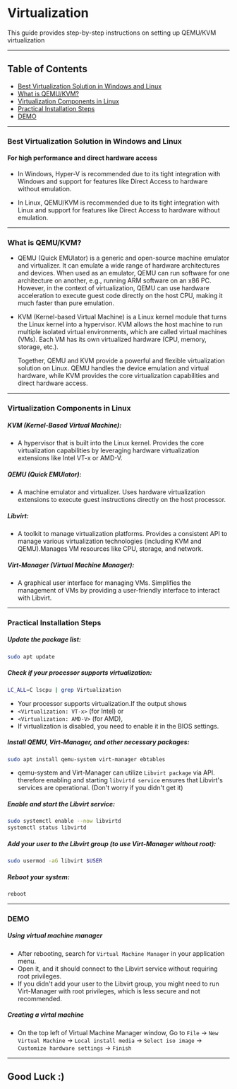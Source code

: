 # Virtualization

This guide provides step-by-step instructions on setting up QEMU/KVM virtualization

---

## Table of Contents
- [Best Virtualization Solution in Windows and Linux](#best-virtualization-solution-in-windows-and-linux)
- [What is QEMU/KVM?](#what-is-qemukvm)
- [Virtualization Components in Linux](#virtualization-components-in-linux)
- [Practical Installation Steps](#practical-installation-steps)
- [DEMO](#demo)



---

### Best Virtualization Solution in Windows and Linux
####  For high performance and direct hardware access

- In Windows, Hyper-V is recommended due to its tight integration with Windows and support for features like Direct Access to hardware without emulation.

- In Linux, QEMU/KVM is recommended due to its tight integration with Linux and support for features like Direct Access to hardware without emulation.

---

### What is QEMU/KVM?

- QEMU (Quick EMUlator) is a generic and open-source machine emulator and virtualizer. It can emulate a wide range of hardware architectures and devices. When used as an emulator, QEMU can run software for one architecture on another, e.g., running ARM software on an x86 PC. However, in the context of virtualization, QEMU can use hardware acceleration to execute guest code directly on the host CPU, making it much faster than pure emulation.

- KVM (Kernel-based Virtual Machine) is a Linux kernel module that turns the Linux kernel into a hypervisor. KVM allows the host machine to run multiple isolated virtual environments, which are called virtual machines (VMs). Each VM has its own virtualized hardware (CPU, memory, storage, etc.).

  Together, QEMU and KVM provide a powerful and flexible virtualization solution on Linux.    QEMU handles the device emulation and virtual hardware, while KVM provides the core       virtualization capabilities and direct hardware access.

  
   
---

### Virtualization Components in Linux

##### KVM (Kernel-Based Virtual Machine):

-    A hypervisor that is built into the Linux kernel.
    Provides the core virtualization capabilities by leveraging hardware virtualization   extensions like Intel VT-x or AMD-V.
  

##### QEMU (Quick EMUlator):

-    A machine emulator and virtualizer.
    Uses hardware virtualization extensions to execute guest instructions directly on the host processor.
  

##### Libvirt:

-    A toolkit to manage virtualization platforms.
    Provides a consistent API to manage various virtualization technologies (including KVM and QEMU).Manages VM resources like CPU, storage, and network.
  

##### Virt-Manager (Virtual Machine Manager):

-    A graphical user interface for managing VMs.
    Simplifies the management of VMs by providing a user-friendly interface to interact with Libvirt.
    

---

### Practical Installation Steps

##### Update the package list:
```sh
sudo apt update
```

##### Check if your processor supports virtualization:
```sh
LC_ALL=C lscpu | grep Virtualization
```
- Your processor supports virtualization.If the output shows
- `<Virtualization: VT-x>` (for Intel) or
- `<Virtualization: AMD-V>` (for AMD), 
- If virtualization is disabled, you need to enable it in the BIOS settings.

##### Install QEMU, Virt-Manager, and other necessary packages:
```sh
sudo apt install qemu-system virt-manager ebtables
```
- qemu-system and Virt-Manager can utilize `Libvirt package` via API. therefore enabling and starting `libvirtd service` ensures that Libvirt's services are operational. (Don't worry if you didn't get it) 

##### Enable and start the Libvirt service:
```sh
sudo systemctl enable --now libvirtd
systemctl status libvirtd
```

##### Add your user to the Libvirt group (to use Virt-Manager without root):
```sh
sudo usermod -aG libvirt $USER
```
##### Reboot your system:
```sh
reboot
```

---

###  DEMO
##### Using virtual machine manager
- After rebooting, search for `Virtual Machine Manager` in your application menu.
- Open it, and it should connect to the Libvirt service without requiring root privileges.
- If you didn't add your user to the Libvirt group, you might need to run Virt-Manager with root privileges, which is less secure and not recommended.

##### Creating a virtal machine
- On the top left of Virtual Machine Manager window, Go to `File` -> `New Virtual Machine` -> `Local install media` -> `Select iso image` -> `Customize hardware settings` -> `Finish`

---

## Good Luck :) 
